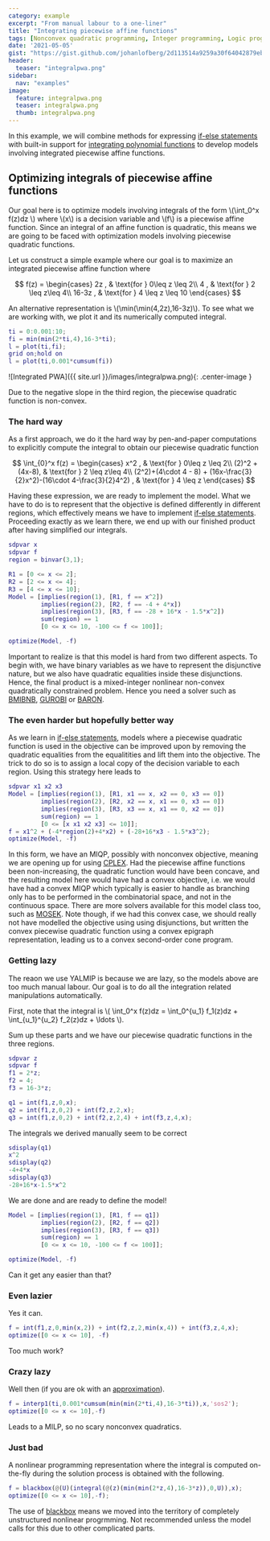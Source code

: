 ```yaml
---
category: example
excerpt: "From manual labour to a one-liner"
title: "Integrating piecewise affine functions"
tags: [Nonconvex quadratic programming, Integer programming, Logic programming, Piecewise affine function, Interp1]
date: '2021-05-05'
gist: "https://gist.github.com/johanlofberg/2d113514a9259a30f64042879eb0882c.js"
header:
  teaser: "integralpwa.png"
sidebar:
  nav: "examples"
image:
  feature: integralpwa.png
  teaser: integralpwa.png
  thumb: integralpwa.png
---
```



In this example, we will combine methods for expressing [if-else statements](/example/modellingif) with built-in support for [integrating polynomial functions](/command/int) to develop models involving integrated piecewise affine functions.

## Optimizing integrals of piecewise affine functions

Our goal here is to optimize models involving integrals of the form \\(\int_0^x f(z)dz \\) where \\(x\\) is a decision variable and \\(f\\) is a piecewise affine function. Since an integral of an affine function is quadratic, this means we are going to be faced with optimization models involving piecewise quadratic functions.

Let us construct a simple example where our goal is to maximize an integrated piecewise affine function where

$$
f(z) = \begin{cases} 2z , & \text{for } 0\leq z \leq 2\\
                     4  , & \text{for } 2 \leq z\leq 4\\
                     16-3z , & \text{for } 4 \leq z \leq 10
                     \end{cases}
$$

An alternative representation is \\(\min(\min(4,2z),16-3z)\\). To see what we are working with, we plot it and its numerically computed integral.

````matlab
ti = 0:0.001:10;
fi = min(min(2*ti,4),16-3*ti);
l = plot(ti,fi);
grid on;hold on
l = plot(ti,0.001*cumsum(fi))
````

![Integrated PWA]({{ site.url }}/images/integralpwa.png){: .center-image }

Due to the negative slope in the third region, the piecewise quadratic function is non-convex.

### The hard way

As a first approach, we do it the hard way by pen-and-paper computations to explicitly compute the integral to obtain our piecewise quadratic function

$$
\int_{0}^x f(z) = \begin{cases} x^2 , & \text{for } 0\leq z \leq 2\\
                     (2)^2 + (4x-8), & \text{for } 2 \leq z\leq 4\\
                     (2^2)+(4\cdot 4 - 8) + (16x-\frac{3}{2}x^2)-(16\cdot 4-\frac{3}{2}4^2) , & \text{for } 4 \leq z 
                     \end{cases}
$$

Having these expression, we are ready to implement the model. What we have to do is to represent that the objective is defined differently in different regions, which effectively means we have to implement [if-else statements](/example/modellingif). Proceeding exactly as we learn there, we end up with our finished product after having simplified our integrals.

````matlab
sdpvar x
sdpvar f
region = binvar(3,1);

R1 = [0 <= x <= 2];
R2 = [2 <= x <= 4];
R3 = [4 <= x <= 10];
Model = [implies(region(1), [R1, f == x^2])
         implies(region(2), [R2, f == -4 + 4*x])
         implies(region(3), [R3, f == -28 + 16*x - 1.5*x^2])
         sum(region) == 1
         [0 <= x <= 10, -100 <= f <= 100]];

optimize(Model, -f)
````

Important to realize is that this model is hard from two different aspects. To begin with, we have binary variables as we have to represent the disjunctive nature, but we also have quadratic equalities inside these disjunctions. Hence, the final product is a mixed-integer nonlinear non-convex quadratically constrained problem. Hence you need a solver such as [BMIBNB](/solver/bmibnb), [GUROBI](/solver/gurobi) or [BARON](/solver/baron).

### The even harder but hopefully better way

As we learn in [if-else statements](/example/modellingif), models where a piecewise quadratic function is used in the objective can be improved upon by removing the quadratic equalities from the equalitities and lift them into the objective. The trick to do so is to assign a local copy of the decision variable to each region. Using this strategy here leads to

````matlab
sdpvar x1 x2 x3
Model = [implies(region(1), [R1, x1 == x, x2 == 0, x3 == 0])
         implies(region(2), [R2, x2 == x, x1 == 0, x3 == 0])
         implies(region(3), [R3, x3 == x, x1 == 0, x2 == 0])
         sum(region) == 1
         [0 <= [x x1 x2 x3] <= 10]];
f = x1^2 + (-4*region(2)+4*x2) + (-28+16*x3 - 1.5*x3^2);
optimize(Model, -f)
````

In this form, we have an MIQP, possibly with nonconvex objective, meaning we are opening up for using [CPLEX](/solver/cplex). Had the piecewise affine functions been non-increasing, the quadratic function would have been concave, and the resulting model here would have had a convex objective, i.e. we would have had a convex MIQP which typically is easier to handle as branching only has to be performed in the combinatorial space, and not in the continuous space. There are more solvers available for this model class too, such as [MOSEK](/solver/mosek). Note though, if we had this convex case, we should really not have modelled the objective using using disjunctions, but written the convex piecewise quadratic function using a convex epigraph representation, leading us to a convex second-order cone program.

### Getting lazy

The reaon we use YALMIP is because we are lazy, so the models above are too much manual labour. Our goal is to do all the integration related manipulations automatically.

First, note that the integral is \\( \int_0^x f(z)dz  = \int_0^{u_1} f_1(z)dz + \int_{u_1}^{u_2} f_2(z)dz + \ldots \\). 

Sum up these parts and we have our piecewise quadratic functions in the three regions. 

````matlab
sdpvar z
sdpvar f
f1 = 2*z; 
f2 = 4;   
f3 = 16-3*z;

q1 = int(f1,z,0,x);
q2 = int(f1,z,0,2) + int(f2,z,2,x);
q3 = int(f1,z,0,2) + int(f2,z,2,4) + int(f3,z,4,x);
````

The integrals we derived manually seem to be correct

````matlab
sdisplay(q1)
x^2
sdisplay(q2)
-4+4*x
sdisplay(q3)
-28+16*x-1.5*x^2
````


We are done and are ready to define the model!

````matlab
Model = [implies(region(1), [R1, f == q1])
         implies(region(2), [R2, f == q2])
         implies(region(3), [R3, f == q3])
         sum(region) == 1
         [0 <= x <= 10, -100 <= f <= 100]];

optimize(Model, -f)
````

Can it get any easier than that?

### Even lazier

Yes it can.

````matlab
f = int(f1,z,0,min(x,2)) + int(f2,z,2,min(x,4)) + int(f3,z,4,x);
optimize([0 <= x <= 10], -f)
````

Too much work?

### Crazy lazy

Well then (if you are ok with an [approximation](/command/interp1)).

````matlab
f = interp1(ti,0.001*cumsum(min(min(2*ti,4),16-3*ti)),x,'sos2');
optimize([0 <= x <= 10],-f)
````

Leads to a MILP, so no scary nonconvex quadratics.

### Just bad

A nonlinear programming representation where the integral is computed on-the-fly during the solution process is obtained with the following.

````matlab
f = blackbox(@(U)(integral(@(z)(min(min(2*z,4),16-3*z)),0,U)),x);
optimize([0 <= x <= 10],-f);
````

The use of [blackbox](/command/blackbox) means we moved into the territory of completely unstructured nonlinear progrmming. Not recommended unless the model calls for this due to other complicated parts.
